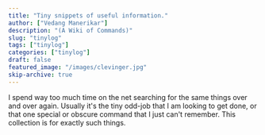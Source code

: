 ```yaml
---
title: "Tiny snippets of useful information."
author: ["Vedang Manerikar"]
description: "(A Wiki of Commands)"
slug: "tinylog"
tags: ["tinylog"]
categories: ["tinylog"]
draft: false
featured_image: "/images/clevinger.jpg"
skip-archive: true
---
```


I spend way too much time on the net searching for the same things over and over again. Usually it's the tiny odd-job that I am looking to get done, or that one special or obscure command that I <span class="underline">just can't remember</span>. This collection is for exactly such things.
